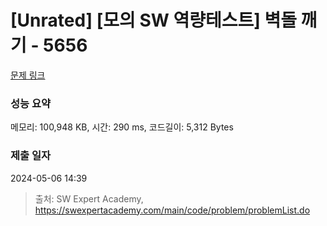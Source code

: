 # [Unrated] [모의 SW 역량테스트] 벽돌 깨기 - 5656 

[문제 링크](https://swexpertacademy.com/main/code/problem/problemDetail.do?contestProbId=AWXRQm6qfL0DFAUo) 

### 성능 요약

메모리: 100,948 KB, 시간: 290 ms, 코드길이: 5,312 Bytes

### 제출 일자

2024-05-06 14:39



> 출처: SW Expert Academy, https://swexpertacademy.com/main/code/problem/problemList.do